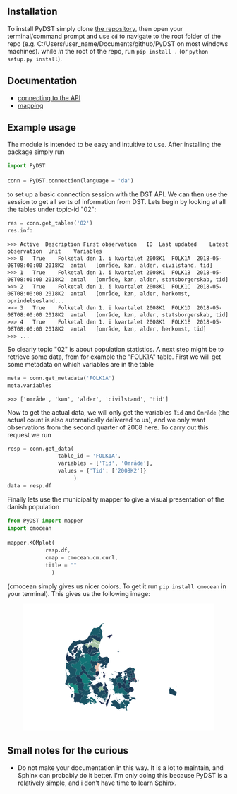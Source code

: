 
## Installation
To install PyDST simply clone [the repository](https://github.com/Kristianuruplarsen/PyDST), then open your terminal/command prompt
and use `cd` to navigate to the root folder of the repo (e.g. C:/Users/user_name/Documents/github/PyDST on most windows machines).
while _in_ the root of the repo, run `pip install .` (or `python setup.py install`).


## Documentation
* [connecting to the API](connection)
* [mapping](map)


## Example usage
The module is intended to be easy and intuitive to use. After installing the package simply run
```python
import PyDST

conn = PyDST.connection(language = 'da')
```
to set up a basic connection session with the DST API. We can then use the session to get all sorts of information from DST. Lets begin by looking at all the tables under topic-id "02":

```python
res = conn.get_tables('02')
res.info
```
```
>>> Active	Description	First observation	ID	Last updated	Latest observation	Unit	Variables
>>> 0	True	Folketal den 1. i kvartalet	2008K1	FOLK1A	2018-05-08T08:00:00	2018K2	antal	[område, køn, alder, civilstand, tid]
>>> 1	True	Folketal den 1. i kvartalet	2008K1	FOLK1B	2018-05-08T08:00:00	2018K2	antal	[område, køn, alder, statsborgerskab, tid]
>>> 2	True	Folketal den 1. i kvartalet	2008K1	FOLK1C	2018-05-08T08:00:00	2018K2	antal	[område, køn, alder, herkomst, oprindelsesland...
>>> 3	True	Folketal den 1. i kvartalet	2008K1	FOLK1D	2018-05-08T08:00:00	2018K2	antal	[område, køn, alder, statsborgerskab, tid]
>>> 4	True	Folketal den 1. i kvartalet	2008K1	FOLK1E	2018-05-08T08:00:00	2018K2	antal	[område, køn, alder, herkomst, tid]
>>> ...
```

So clearly topic "02" is about population statistics. A next step might be to retrieve some data, from for example the "FOLK1A" table. First we will get some metadata on which variables are in the table

```python
meta = conn.get_metadata('FOLK1A')
meta.variables
```
```
>>> ['område', 'køn', 'alder', 'civilstand', 'tid']
```
Now to get the actual data, we will only get the variables `Tid` and `Område` (the actual count is also automatically delivered to us), and we only want observations from the second quarter of 2008 here. To carry out this request we run

```python
resp = conn.get_data(
                table_id = 'FOLK1A',
                variables = ['Tid', 'Område'],
                values = {'Tid': ['2008K2']}
                     )
data = resp.df
```

Finally lets use the municipality mapper to give a visual presentation of the danish population
```python
from PyDST import mapper
import cmocean

mapper.KOMplot(
            resp.df,
            cmap = cmocean.cm.curl,
            title = ""
              )
```
(cmocean simply gives us nicer colors. To get it run `pip install cmocean` in your terminal). This gives us the following image:

<p align="center">
<img src="img/komplot.png" alt="windmap">
</p>



## Small notes for the curious
* Do not make your documentation in this way. It is a lot to maintain, and Sphinx can probably do it better. I'm only doing this because PyDST is a relatively simple, and i don't have time to learn Sphinx.
